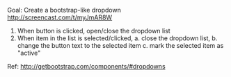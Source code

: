 Goal: Create a bootstrap-like dropdown http://screencast.com/t/myJmAR8W
1. When button is clicked, open/close the dropdown list
2. When item in the list is selected/clicked,
  a. close the dropdown list,
  b. change the button text to the selected item
  c. mark the selected item as "active"

Ref: http://getbootstrap.com/components/#dropdowns